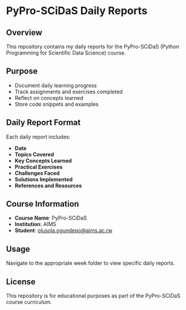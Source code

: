 # PyPro-SCiDaS Daily Reports

## Overview
This repository contains my daily reports for the PyPro-SCiDaS (Python Programming for Scientific Data Science) course.

## Purpose
- Document daily learning progress
- Track assignments and exercises completed
- Reflect on concepts learned
- Store code snippets and examples

## Daily Report Format
Each daily report includes:
- **Date**
- **Topics Covered**
- **Key Concepts Learned**
- **Practical Exercises**
- **Challenges Faced**
- **Solutions Implemented**
- **References and Resources**

## Course Information
- **Course Name**: PyPro-SCiDaS
- **Institution**: AIMS
- **Student**: olusola.ogundepo@aims.ac.rw

## Usage
Navigate to the appropriate week folder to view specific daily reports.

## License
This repository is for educational purposes as part of the PyPro-SCiDaS course curriculum.